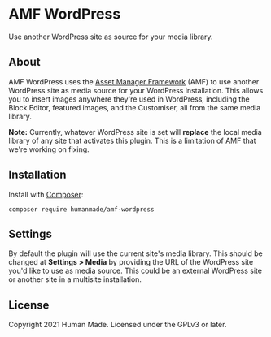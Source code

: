 # AMF WordPress

Use another WordPress site as source for your media library.

## About

AMF WordPress uses the [Asset Manager Framework](https://github.com/humanmade/asset-manager-framework) (AMF) to use another WordPress site as media source for your WordPress installation.
This allows you to insert images anywhere they're used in WordPress, including the Block Editor, featured images, and the Customiser, all from the same media library.

**Note:** Currently, whatever WordPress site is set will **replace** the local media library of any site that activates this plugin.
This is a limitation of AMF that we're working on fixing.

## Installation

Install with [Composer](https://getcomposer.org):

```
composer require humanmade/amf-wordpress
```

## Settings

By default the plugin will use the current site's media library.
This should be changed at **Settings > Media** by providing the URL of the WordPress site you'd like to use as media source.
This could be an external WordPress site or another site in a multisite installation.

## License

Copyright 2021 Human Made. Licensed under the GPLv3 or later.
